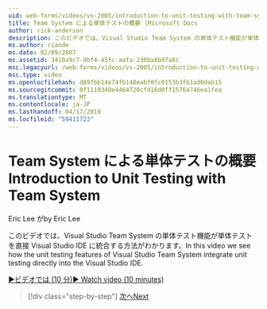 ```yaml
---
uid: web-forms/videos/vs-2005/introduction-to-unit-testing-with-team-system
title: Team System による単体テストの概要 |Microsoft Docs
author: rick-anderson
description: このビデオでは、Visual Studio Team System の単体テスト機能が単体テストを直接 Visual Studio IDE に統合する方法がわかります。
ms.author: riande
ms.date: 02/09/2007
ms.assetid: 3410a9c7-9bf4-45fc-aafa-230ba8bd7a8c
msc.legacyurl: /web-forms/videos/vs-2005/introduction-to-unit-testing-with-team-system
msc.type: video
ms.openlocfilehash: d89fbb14e74fb148eabf0fc0153b3fb1ad0dab15
ms.sourcegitcommit: 0f1119340e4464720cfd16d0ff15764746ea1fea
ms.translationtype: MT
ms.contentlocale: ja-JP
ms.lasthandoff: 04/17/2019
ms.locfileid: "59411723"
---
```

# <a name="introduction-to-unit-testing-with-team-system"></a><span data-ttu-id="b3ed1-103">Team System による単体テストの概要</span><span class="sxs-lookup"><span data-stu-id="b3ed1-103">Introduction to Unit Testing with Team System</span></span>

<span data-ttu-id="b3ed1-104">Eric Lee が</span><span class="sxs-lookup"><span data-stu-id="b3ed1-104">by Eric Lee</span></span>

<span data-ttu-id="b3ed1-105">このビデオでは、Visual Studio Team System の単体テスト機能が単体テストを直接 Visual Studio IDE に統合する方法がわかります。</span><span class="sxs-lookup"><span data-stu-id="b3ed1-105">In this video we see how the unit testing features of Visual Studio Team System integrate unit testing directly into the Visual Studio IDE.</span></span>

[<span data-ttu-id="b3ed1-106">&#9654;ビデオでは (10 分)</span><span class="sxs-lookup"><span data-stu-id="b3ed1-106">&#9654; Watch video (10 minutes)</span></span>](https://channel9.msdn.com/Blogs/ASP-NET-Site-Videos/introduction-to-unit-testing-with-team-system)

> [!div class="step-by-step"]
> [<span data-ttu-id="b3ed1-107">次へ</span><span class="sxs-lookup"><span data-stu-id="b3ed1-107">Next</span></span>](introduction-to-testing-web-applications-with-team-system.md)
